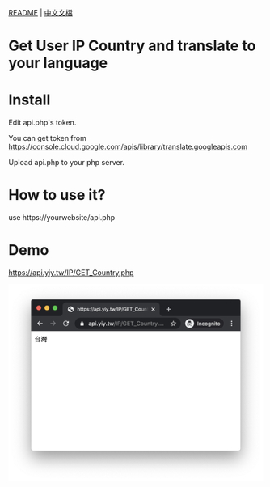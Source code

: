 [README](README.md) | [中文文檔](README_zh.md)

# Get User IP Country and translate to your language

# Install

Edit api.php's token.

You can get token from https://console.cloud.google.com/apis/library/translate.googleapis.com

Upload api.php to your php server.

# How to use it?

use https://yourwebsite/api.php

# Demo

https://api.yiy.tw/IP/GET_Country.php

![image](https://github.com/SteveYiGame/Get-User-IP-Country/blob/master/images/demo01.png)
